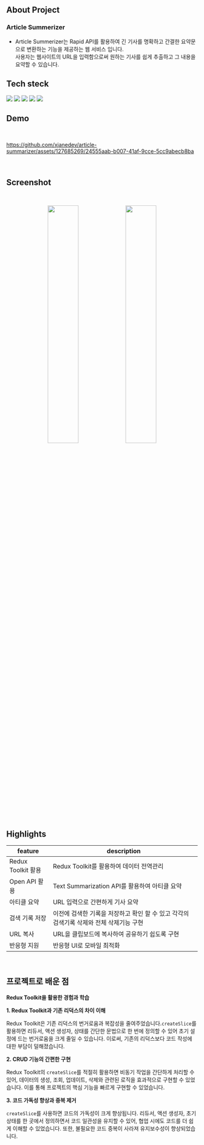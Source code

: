 ## About Project

### Article Summerizer
- Article Summerizer는 Rapid API를 활용하여 긴 기사를 명확하고 간결한 요약문으로 변환하는 기능을 제공하는 웹 서비스 입니다. <br />
  사용자는 웹사이트의 URL을 입력함으로써 원하는 기사를 쉽게 추출하고 그 내용을 요약할 수 있습니다.


## Tech steck

<div display=flex >
<img src="https://img.shields.io/badge/react-61DAFB?style=for-the-badge&logo=react&logoColor=black">
<img src="https://img.shields.io/badge/typescript-3178C6?style=for-the-badge&logo=typescript&logoColor=white">
<img src="https://img.shields.io/badge/tailwindcss-06B6D4?style=for-the-badge&logo=tailwindcss&logoColor=white">
<img src="https://img.shields.io/badge/redux-714bb6?style=for-the-badge&logo=redux&logoColor=white">
<img src="https://img.shields.io/badge/vercel-000000?style=for-the-badge&logo=vercel&logoColor=white">
</div>

## Demo

<br />

https://github.com/xjanedev/article-summarizer/assets/127685269/24555aab-b007-41af-9cce-5cc9abecb8ba

<br/>

## Screenshot

<br />

<p align="center">  <img src="https://github.com/xjanedev/article-summarizer/assets/127685269/0c0575e6-72f3-4842-b66d-ba76880a0b1a" align="center" width="40%">  <img src="https://github.com/xjanedev/article-summarizer/assets/127685269/8128a2dc-92f0-41de-9f17-4fa093547c28" align="center" width="40%">
</p>

<br />
<br />




## Highlights

| feature                     | description                                                                  |
| --------------------------- | ---------------------------------------------------------------------------- |
| Redux Toolkit 활용         | Redux Toolkit를 활용하여 데이터 전역관리                                         |
| Open API 활용          | Text Summarization API를 활용하여 아티클 요약                                              |
| 아티클 요약          | URL 입력으로 간편하게 기사 요약 |
| 검색 기록 저장 | 이전에 검색한 기록을 저장하고 확인 할 수 있고 각각의 검색기록 삭제와 전체 삭제기능 구현                        |
| URL 복사              | URL을 클립보드에 복사하여 공유하기 쉽도록 구현                             |
| 반응형 지원                 | 반응형 UI로 모바일 최적화                                                    |

<br />


## 프로젝트로 배운 점

**Redux Toolkit을 활용한 경험과 학습**

**1. Redux Toolkit과 기존 리덕스의 차이 이해**

Redux Toolkit은 기존 리덕스의 번거로움과 복잡성을 줄여주었습니다.`createSlice`를 활용하면 리듀서, 액션 생성자, 상태를 간단한 문법으로 한 번에 정의할 수 있어 초기 설정에 드는 번거로움을 크게 줄일 수 있습니다. 이로써, 기존의 리덕스보다 코드 작성에 대한 부담이 덜해졌습니다.

**2. CRUD 기능의 간편한 구현**

Redux Toolkit의 `createSlice`를 적절히 활용하면 비동기 작업을 간단하게 처리할 수 있어, 데이터의 생성, 조회, 업데이트, 삭제와 관련된 로직을 효과적으로 구현할 수 있었습니다. 이를 통해 프로젝트의 핵심 기능을 빠르게 구현할 수 있었습니다.

**3. 코드 가독성 향상과 중복 제거**

`createSlice`를 사용하면 코드의 가독성이 크게 향상됩니다. 리듀서, 액션 생성자, 초기 상태를 한 곳에서 정의하면서 코드 일관성을 유지할 수 있어, 협업 시에도 코드를 더 쉽게 이해할 수 있었습니다. 또한, 불필요한 코드 중복이 사라져 유지보수성이 향상되었습니다.
